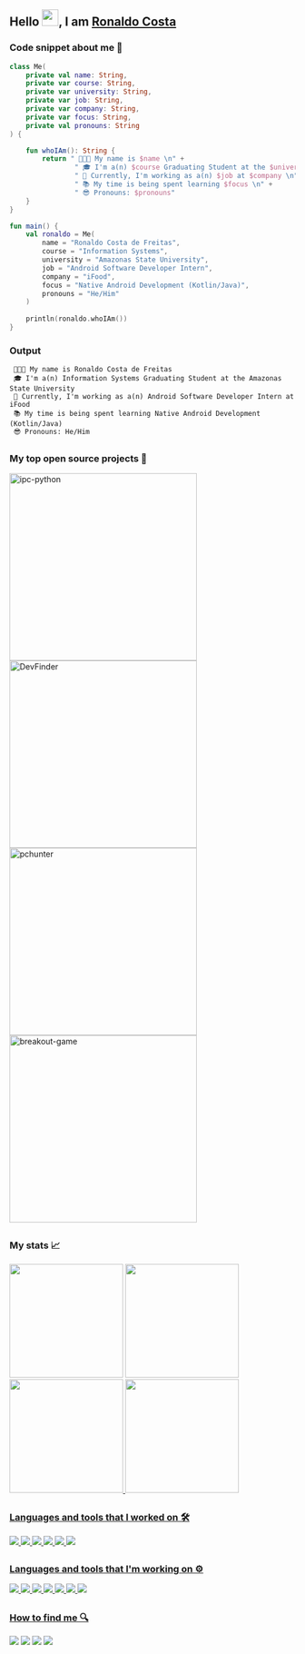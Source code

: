 ## Hello <img src="https://github.com/TheDudeThatCode/TheDudeThatCode/blob/master/Assets/Hi.gif" width="29px">, I am [Ronaldo Costa](https://www.linkedin.com/in/ronaldocoding/)

### Code snippet about me 🤗
```kotlin
class Me(
    private val name: String,
    private var course: String,
    private var university: String,
    private var job: String,
    private var company: String,
    private var focus: String,
    private val pronouns: String
) {

    fun whoIAm(): String {
        return " 👨🏻‍💻 My name is $name \n" +
                " 🎓 I'm a(n) $course Graduating Student at the $university \n" +
                " 💼 Currently, I'm working as a(n) $job at $company \n" +
                " 📚 My time is being spent learning $focus \n" +
                " 😎 Pronouns: $pronouns"
    }
}

fun main() {
    val ronaldo = Me(
        name = "Ronaldo Costa de Freitas",
        course = "Information Systems",
        university = "Amazonas State University",
        job = "Android Software Developer Intern",
        company = "iFood",
        focus = "Native Android Development (Kotlin/Java)",
        pronouns = "He/Him"
    )
    
    println(ronaldo.whoIAm())
}
```

### Output
```
 👨🏻‍💻 My name is Ronaldo Costa de Freitas 
 🎓 I'm a(n) Information Systems Graduating Student at the Amazonas State University 
 💼 Currently, I'm working as a(n) Android Software Developer Intern at iFood 
 📚 My time is being spent learning Native Android Development (Kotlin/Java) 
 😎 Pronouns: He/Him
```
##

### My top open source projects 🚀
<p align="left">
    <a href="https://github.com/ronaldocoding/ipc-python"><img width="330" src="https://denvercoder1-github-readme-stats.vercel.app/api/pin/?username=ronaldocoding&repo=ipc-python&theme=dracula&bg_color=272A36&title_color=FE6E96&icon_color=F8D866&hide_border=false&show_icons=true" alt="ipc-python"></a>
   <a href="https://github.com/ronaldocoding/DevFinder"><img width="330" src="https://denvercoder1-github-readme-stats.vercel.app/api/pin/?username=ronaldocoding&repo=DevFinder&theme=dracula&bg_color=272A36&title_color=FE6E96&icon_color=F8D866&hide_border=false&show_icons=true" alt="DevFinder"></a>
   <a href="https://github.com/ronaldocoding/pchunter"><img width="330" src="https://denvercoder1-github-readme-stats.vercel.app/api/pin/?username=ronaldocoding&repo=pchunter&theme=dracula&bg_color=272A36&title_color=FE6E96&icon_color=F8D866&hide_border=false&show_icons=true" alt="pchunter"></a>
   <a href="https://github.com/ronaldocoding/breakout-game"><img width="330" src="https://denvercoder1-github-readme-stats.vercel.app/api/pin/?username=ronaldocoding&repo=breakout-game&theme=dracula&bg_color=272A36&title_color=FE6E96&icon_color=F8D866&hide_border=false&show_icons=true" alt="breakout-game"></a>
</p>

##

### My stats 📈
<div>
   <img height="200em" src="https://github-readme-stats.vercel.app/api/wakatime?username=ronaldocoding&theme=dracula&background_color=272A36&hide_border=true"/>
  <img height="200em" src="http://github-readme-streak-stats.herokuapp.com?user=ronaldocoding&theme=dracula&hide_border=true"/>
  <a href="https://github.com/ronaldocoding">
  <img height="200em" src="https://github-readme-stats.vercel.app/api?username=ronaldocoding&show_icons=true&theme=dracula&include_all_commits=true&count_private=true&hide_border=true"/>
  <img height="200em" src="https://github-readme-stats.vercel.app/api/top-langs/?username=ronaldocoding&layout=compact&langs_count=7&theme=dracula&hide_border=true" />
</div>
   
 ##
 
 ### Languages and tools that I worked on 🛠
 <div style="display: inline_block">
    <img src="https://img.shields.io/badge/-HTML5-E34F26?style=for-the-badge&logo=html5&logoColor=white">
    <img src="https://img.shields.io/badge/CSS3-1572B6?style=for-the-badge&logo=css3&logoColor=white">
    <img src="https://img.shields.io/badge/JavaScript-F7DF1E?style=for-the-badge&logo=javascript&logoColor=black">
    <img src="https://img.shields.io/badge/Spring-6DB33F?style=for-the-badge&logo=spring&logoColor=white">
    <img src="https://img.shields.io/badge/firebase-ffca28?style=for-the-badge&logo=firebase&logoColor=black">
    <img src="https://img.shields.io/badge/MySQL-005C84?style=for-the-badge&logo=mysql&logoColor=white">
 </div>
  
  ##
  
  ### Languages and tools that I'm working on ⚙️
 <div style="display: inline_block">
  <img src="https://img.shields.io/badge/Android-3DDC84?style=for-the-badge&logo=android&logoColor=white">
  <img src="https://img.shields.io/badge/Kotlin-0095D5?&style=for-the-badge&logo=kotlin&logoColor=white">
  <img src="https://img.shields.io/badge/Java-ED8B00?style=for-the-badge&logo=java&logoColor=white">
  <img src="https://img.shields.io/badge/C-00599C?style=for-the-badge&logo=c&logoColor=white">
  <img src="https://img.shields.io/badge/Python-FFD43B?style=for-the-badge&logo=python&logoColor=blue">
  <img src="https://img.shields.io/badge/Git-F05032?style=for-the-badge&logo=git&logoColor=white">
  <img src="https://img.shields.io/badge/LaTeX-47A141?style=for-the-badge&logo=LaTeX&logoColor=white">
 </div>
  
  ##

### How to find me 🔍
<div> 
  <a href = "mailto:ronaldocosta.developer@gmail.com"><img src="https://img.shields.io/badge/-Gmail-%23333?style=for-the-badge&logo=gmail&logoColor=white" target="_blank"></a>
  <a href="https://www.linkedin.com/in/ronaldocoding" target="_blank"><img src="https://img.shields.io/badge/-LinkedIn-%230077B5?style=for-the-badge&logo=linkedin&logoColor=white" target="_blank"></a>
 <a href="https://instagram.com/ronaldocoding" target="_blank"><img src="https://img.shields.io/badge/-Instagram-%23E4405F?style=for-the-badge&logo=instagram&logoColor=white" target="_blank"></a>
 <a href="https://twitter.com/ronaldocoding" target="_blank"><img src="https://img.shields.io/badge/Twitter-1DA1F2?style=for-the-badge&logo=twitter&logoColor=white" target="_blank"></a>
</div>
